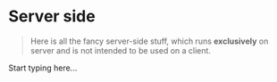 # Server side

> Here is all the fancy server-side stuff, which runs **exclusively** on server and is not intended to be used on a client.

Start typing here...
